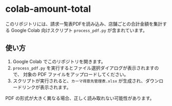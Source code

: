 # colab-amount-total

このリポジトリには、請求一覧表PDFを読み込み、店舗ごとの合計金額を集計する
Google Colab 向けスクリプト `process_pdf.py` が含まれています。

## 使い方
1. Google Colab でこのリポジトリを開きます。
2. `process_pdf.py` を実行するとファイル選択ダイアログが表示されますので、
   対象の PDF ファイルをアップロードしてください。
3. スクリプトが実行されると、`カーマ得意先管理表.xlsx` が生成され、ダウンロードリンクが表示されます。

PDF の形式が大きく異なる場合、正しく読み取れない可能性があります。
